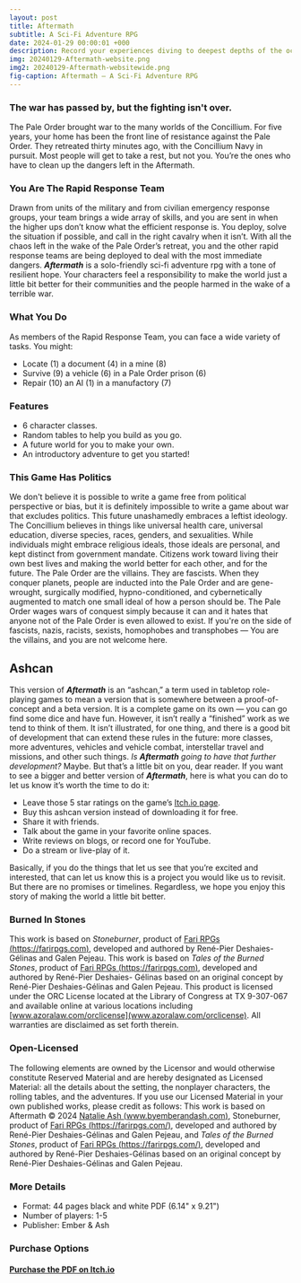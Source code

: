 ```yaml
---
layout: post
title: Aftermath
subtitle: A Sci-Fi Adventure RPG
date: 2024-01-29 00:00:01 +000
description: Record your experiences diving to deepest depths of the ocean... and your sanity.
img: 20240129-Aftermath-website.png
img2: 20240129-Aftermath-websitewide.png
fig-caption: Aftermath — A Sci-Fi Adventure RPG
---
```

### The war has passed by, but the fighting isn't over.
The Pale Order brought war to the many worlds of the Concillium. For five years, your home has been the front line of resistance against the Pale Order. They retreated thirty minutes ago, with the Concillium Navy in pursuit. Most people will get to take a rest, but not you. You’re the ones who have to clean up the dangers left in the Aftermath.
### You Are The Rapid Response Team
Drawn from units of the military and from civilian emergency response groups, your team brings a wide array of skills, and you are sent in when the higher ups don’t know what the efficient response is. You deploy, solve the situation if possible, and call in the right cavalry when it isn’t.
With all the chaos left in the wake of the Pale Order’s retreat, you and the other rapid response teams are being deployed to deal with the most immediate dangers.
***Aftermath*** is a solo-friendly sci-fi adventure rpg with a tone of resilient hope. Your characters feel a responsibility to make the world just a little bit better for their communities and the people harmed in the wake of a terrible war.
### What You Do
As members of the Rapid Response Team, you can face a wide variety of tasks. You might:
- Locate (1) a document (4) in a mine (8)
- Survive (9) a vehicle (6) in a Pale Order prison (6)
- Repair (10) an AI (1) in a manufactory (7)

### Features
- 6 character classes.
- Random tables to help you build as you go.
- A future world for you to make your own.
- An introductory adventure to get you started!

### This Game Has Politics
We don't believe it is possible to write a game free from political perspective or bias, but it is definitely impossible to write a game about war that excludes politics.
This future unashamedly embraces a leftist ideology. The Concillium believes in things like universal health care, universal education, diverse species, races, genders, and sexualities. While individuals might embrace religious ideals, those ideals are personal, and kept distinct from government mandate. Citizens work toward living their own best lives and making the world better for each other, and for the future.
The Pale Order are the villains. They are fascists. When they conquer planets, people are inducted into the Pale Order and are gene-wrought, surgically modified, hypno-conditioned, and cybernetically augmented to match one small ideal of how a person should be. The Pale Order wages wars of conquest simply because it can and it hates that anyone not of the Pale Order is even allowed to exist.
If you're on the side of fascists, nazis, racists, sexists, homophobes and transphobes — You are the villains, and you are not welcome here.
## Ashcan
This version of ***Aftermath*** is an “ashcan,” a term used in tabletop role-playing games to mean a version that is somewhere between a proof-of-concept and a beta version. It is a complete game on its own — you can go find some dice and have fun. 
However, it isn’t really a “finished” work as we tend to think of them. It isn’t illustrated, for one thing, and there is a good bit of development that can extend these rules in the future: more classes, more adventures, vehicles and vehicle combat, interstellar travel and missions, and other such things.
*Is **Aftermath** going to have that further development?* Maybe.
But that’s a little bit on you, dear reader.
If you want to see a bigger and better version of ***Aftermath***, here is what you can do to let us know it’s worth the time to do it:
- Leave those 5 star ratings on the game’s [Itch.io page](https://byemberandash.itch.io/aftermath).
- Buy this ashcan version instead of downloading it for free.
- Share it with friends.
- Talk about the game in your favorite online spaces.
- Write reviews on blogs, or record one for YouTube.
- Do a stream or live-play of it.

Basically, if you do the things that let us see that you’re excited and interested, that can let us know this is a project you would like us to revisit. But there are no promises or timelines.
Regardless, we hope you enjoy this story of making the world a little bit better.
### Burned In Stones
This work is based on *Stoneburner*, product of [Fari RPGs (https://farirpgs.com)](https://farirpgs.com/), developed and authored by René-Pier Deshaies-Gélinas and Galen Pejeau.
This work is based on *Tales of the Burned Stones*, product of [Fari RPGs (https://farirpgs.com)](https://farirpgs.com/), developed and authored by René-Pier Deshaies- Gélinas based on an original concept by René-Pier Deshaies-Gélinas and Galen Pejeau.
This product is licensed under the ORC License located at the Library of Congress at TX 9-307-067 and available online at various locations including [www.azoralaw.com/orclicense](www.azoralaw.com/orclicense). All warranties are disclaimed as set forth therein.
### Open-Licensed
The following elements are owned by the Licensor and would otherwise constitute Reserved Material and are hereby designated as Licensed Material: all the details about the setting, the nonplayer characters, the rolling tables, and the adventures.
If you use our Licensed Material in your own published works, please credit as follows: 
This work is based on Aftermath © 2024 [Natalie Ash (www.byemberandash.com)](www.byemberandash.com), Stoneburner, product of [Fari RPGs (https://farirpgs.com/)](https://farirpgs.com/), developed and authored by René-Pier Deshaies-Gélinas and Galen Pejeau, and *Tales of the Burned Stones*, product of [Fari RPGs (https://farirpgs.com/)](https://farirpgs.com/), developed and authored by René-Pier Deshaies-Gélinas based on an original concept by René-Pier Deshaies-Gélinas and Galen Pejeau.
### More Details
- Format: 44 pages black and white PDF (6.14" x 9.21")
- Number of players: 1-5
- Publisher: Ember & Ash

### Purchase Options
#### [Purchase the PDF on Itch.io](https://byemberandash.itch.io/aftermath?ac=TcJ8Df4sVvG)
